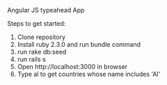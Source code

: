 Angular JS typeahead App

Steps to get started:
1. Clone repository
2. Install ruby 2.3.0 and run bundle command
3. run rake db:seed
4. run rails s
5. Open http://localhost:3000 in browser
6. Type al to get countries whose name includes 'Al'
